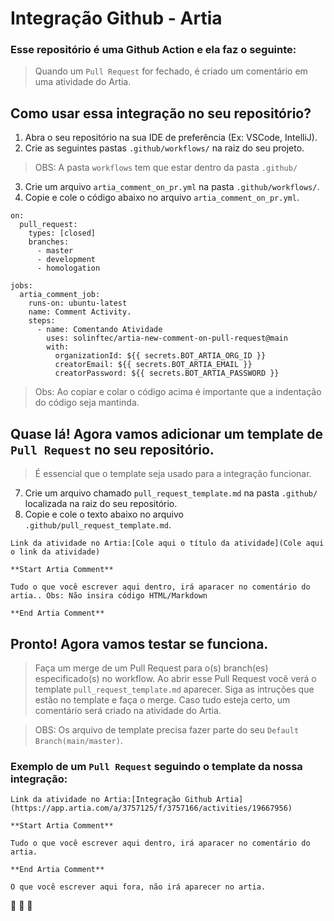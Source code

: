# Integração Github - Artia 

### Esse repositório é uma Github Action e ela faz o seguinte:
> Quando um `Pull Request` for fechado, é criado um comentário em uma atividade do Artia.



## Como usar essa integração no seu repositório?

1. Abra o seu repositório na sua IDE de preferência (Ex: VSCode, IntelliJ).
2. Crie as seguintes pastas `.github/workflows/` na raiz do seu projeto.
> OBS: A pasta `workflows` tem que estar dentro da pasta `.github/`
3. Crie um arquivo `artia_comment_on_pr.yml` na pasta `.github/workflows/`.
4. Copie e cole o código abaixo no arquivo `artia_comment_on_pr.yml`.
```
on:
  pull_request:
    types: [closed]
    branches:
      - master
      - development
      - homologation
  
jobs:
  artia_comment_job:
    runs-on: ubuntu-latest
    name: Comment Activity.
    steps:
      - name: Comentando Atividade
        uses: solinftec/artia-new-comment-on-pull-request@main
        with: 
          organizationId: ${{ secrets.BOT_ARTIA_ORG_ID }}
          creatorEmail: ${{ secrets.BOT_ARTIA_EMAIL }}
          creatorPassword: ${{ secrets.BOT_ARTIA_PASSWORD }}
```

> Obs: Ao copiar e colar o código acima é importante que a indentação do código seja mantinda. 



## Quase lá! Agora vamos adicionar um template de `Pull Request` no seu repositório.
> É essencial que o template seja usado para a integração funcionar.

7. Crie um arquivo chamado `pull_request_template.md` na pasta `.github/` localizada na raiz do seu repositório.
8. Copie e cole o texto abaixo no arquivo `.github/pull_request_template.md`.

```
Link da atividade no Artia:[Cole aqui o título da atividade](Cole aqui o link da atividade)

**Start Artia Comment**

Tudo o que você escrever aqui dentro, irá aparacer no comentário do artia.. Obs: Não insira código HTML/Markdown

**End Artia Comment**
```

## Pronto! Agora vamos testar se funciona.
> Faça um merge de um Pull Request para o(s) branch(es) especificado(s) no workflow. Ao abrir esse Pull Request você verá o template `pull_request_template.md` aparecer. Siga as intruções que estão no template e faça o merge. Caso tudo esteja certo, um comentário será criado na atividade do Artia.

> OBS: Os arquivo de template precisa fazer parte do seu `Default Branch(main/master)`.

### Exemplo de um `Pull Request` seguindo o template da nossa integração:

```
Link da atividade no Artia:[Integração Github Artia](https://app.artia.com/a/3757125/f/3757166/activities/19667956)

**Start Artia Comment**

Tudo o que você escrever aqui dentro, irá aparacer no comentário do artia.

**End Artia Comment**

O que você escrever aqui fora, não irá aparecer no artia.
```

:rocket: :rocket: :rocket:
